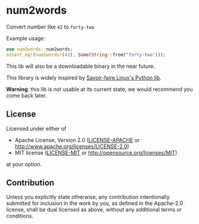 # num2words

Convert number like `42` to `forty-two`

Example usage:
```rust
use num2words::num2words;
assert_eq!(num2words!(42), Some(String::from("forty-two")));
```

This lib will also be a downloadable binary in the near future.

This library is widely inspired by [Savoir-faire Linux's Python
lib](https://github.com/savoirfairelinux/num2words/).

**Warning**: this lib is not usable at its current state, we would recommend
you come back later.

## License

Licensed under either of

- Apache License, Version 2.0
  ([LICENSE-APACHE](LICENSE-APACHE) or http://www.apache.org/licenses/LICENSE-2.0)
- MIT license
  ([LICENSE-MIT](LICENSE-MIT) or http://opensource.org/licenses/MIT)

at your option.

## Contribution

Unless you explicitly state otherwise, any contribution intentionally submitted
for inclusion in the work by you, as defined in the Apache-2.0 license, shall be
dual licensed as above, without any additional terms or conditions.
